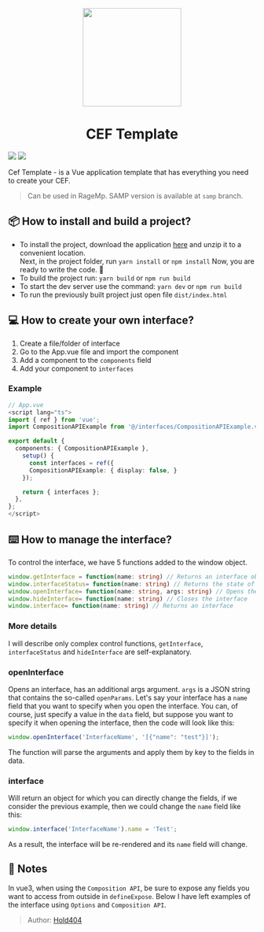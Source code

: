 <div align="center"><img src="https://media.discordapp.net/attachments/1067147407122510004/1099695924864884836/image_9.png" data-canonical-src="https://github.com/Hold404/myhome-cef/blob/main/mh.png" width="200" height="200" />

# CEF Template</div>

![](https://img.shields.io/github/v/release/Hold404/cef-template?label=Release)
![](https://img.shields.io/github/downloads/Hold404/cef-template/total?label=Downloads)  
  
Cef Template - is a Vue application template that has everything you need to create your CEF.

> Can be used in RageMp. SAMP version is available at `samp` branch.

## 📦 How to install and build a project?

* To install the project, download the application [here](https://github.com/Hold404/cef-template/releases/latest) and unzip it to a convenient location.  
Next, in the project folder, run `yarn install` or `npm install` Now, you are ready to write the code. 💪  
* To build the project run: `yarn build` or `npm run build`  
* To start the dev server use the command: `yarn dev` or `npm run build`
* To run the previously built project just open file `dist/index.html`

## 💻 How to create your own interface?

1. Create a file/folder of interface
2. Go to the App.vue file and import the component
3. Add a component to the `components` field
4. Add your component to `interfaces`

### Example

```typescript
// App.vue
<script lang="ts">
import { ref } from 'vue';
import CompositionAPIExample from '@/interfaces/CompositionAPIExample.vue';

export default {
  components: { CompositionAPIExample },
    setup() {
      const interfaces = ref({
      CompositionAPIExample: { display: false, }
    });

    return { interfaces };
  },
};
</script>
```

## ⌨️ How to manage the interface?

To control the interface, we have 5 functions added to the window object.

```typescript
window.getInterface = function(name: string) // Returns an interface object
window.interfaceStatus= function(name: string) // Returns the state of the interface (open/closed)
window.openInterface= function(name: string, args: string) // Opens the interface
window.hideInterface= function(name: string) // Closes the interface
window.interface= function(name: string) // Returns an interface
```
    
      
### More details

I will describe only complex control functions, `getInterface`, `interfaceStatus` and `hideInterface` are self-explanatory.
  
  
### openInterface

Opens an interface, has an additional args argument.
`args` is a JSON string that contains the so-called `openParams`.
Let's say your interface has a `name` field that you want to specify when you open the interface. You can, of course, just specify a value in the `data` field, but suppose you want to specify it when opening the interface, then the code will look like this:

```javascript
window.openInterface('InterfaceName', '[{"name": "test"}]');
```

The function will parse the arguments and apply them by key to the fields in data.

### interface

Will return an object for which you can directly change the fields, if we consider the previous example, then we could change the `name` field like this:

```javascript
window.interface('InterfaceName').name = 'Test';
```

As a result, the interface will be re-rendered and its `name` field will change.

## 📑 Notes

In vue3, when using the `Composition API`, be sure to expose any fields you want to access from outside in `defineExpose`. Below I have left examples of the interface using `Options` and `Composition API`.

  
> Author: [Hold404](https://github.com/Hold404)
